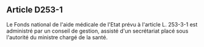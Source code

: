 ## Article D253-1

Le Fonds national de l'aide médicale de l'Etat prévu à l'article L. 253-3-1 est administré par un conseil de
gestion, assisté d'un secrétariat placé sous l'autorité du ministre chargé de la santé.

